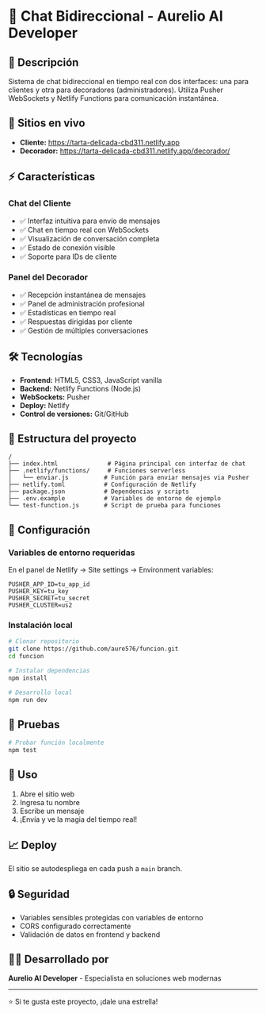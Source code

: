 # 💬 Chat Bidireccional - Aurelio AI Developer

## 🌟 Descripción
Sistema de chat bidireccional en tiempo real con dos interfaces: una para clientes y otra para decoradores (administradores). Utiliza Pusher WebSockets y Netlify Functions para comunicación instantánea.

## 🚀 Sitios en vivo
- **Cliente:** https://tarta-delicada-cbd311.netlify.app
- **Decorador:** https://tarta-delicada-cbd311.netlify.app/decorador/

## ⚡ Características

### Chat del Cliente
- ✅ Interfaz intuitiva para envío de mensajes
- ✅ Chat en tiempo real con WebSockets
- ✅ Visualización de conversación completa
- ✅ Estado de conexión visible
- ✅ Soporte para IDs de cliente

### Panel del Decorador
- ✅ Recepción instantánea de mensajes
- ✅ Panel de administración profesional
- ✅ Estadísticas en tiempo real
- ✅ Respuestas dirigidas por cliente
- ✅ Gestión de múltiples conversaciones

## 🛠️ Tecnologías
- **Frontend:** HTML5, CSS3, JavaScript vanilla
- **Backend:** Netlify Functions (Node.js)
- **WebSockets:** Pusher
- **Deploy:** Netlify
- **Control de versiones:** Git/GitHub

## 📁 Estructura del proyecto
```
/
├── index.html              # Página principal con interfaz de chat
├── .netlify/functions/     # Funciones serverless
│   └── enviar.js          # Función para enviar mensajes via Pusher
├── netlify.toml           # Configuración de Netlify
├── package.json           # Dependencias y scripts
├── .env.example           # Variables de entorno de ejemplo
└── test-function.js       # Script de prueba para funciones
```

## 🔧 Configuración

### Variables de entorno requeridas
En el panel de Netlify → Site settings → Environment variables:

```
PUSHER_APP_ID=tu_app_id
PUSHER_KEY=tu_key
PUSHER_SECRET=tu_secret
PUSHER_CLUSTER=us2
```

### Instalación local
```bash
# Clonar repositorio
git clone https://github.com/aure576/funcion.git
cd funcion

# Instalar dependencias
npm install

# Desarrollo local
npm run dev
```

## 🧪 Pruebas
```bash
# Probar función localmente
npm test
```

## 📝 Uso
1. Abre el sitio web
2. Ingresa tu nombre
3. Escribe un mensaje
4. ¡Envía y ve la magia del tiempo real!

## 📈 Deploy
El sitio se autodespliega en cada push a `main` branch.

## 🔒 Seguridad
- Variables sensibles protegidas con variables de entorno
- CORS configurado correctamente
- Validación de datos en frontend y backend

## 👨‍💻 Desarrollado por
**Aurelio AI Developer** - Especialista en soluciones web modernas

---

⭐ Si te gusta este proyecto, ¡dale una estrella!

